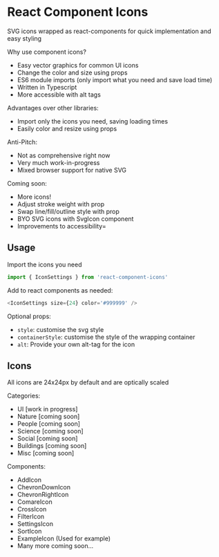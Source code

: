 # React Component Icons
SVG icons wrapped as react-components for quick implementation and easy styling

Why use component icons?
- Easy vector graphics for common UI icons
- Change the color and size using props
- ES6 module imports (only import what you need and save load time)
- Written in Typescript
- More accessible with alt tags

Advantages over other libraries:
- Import only the icons you need, saving loading times
- Easily color and resize using props
<!-- - Seperate line/outline/filled icons -->

Anti-Pitch:
- Not as comprehensive right now
- Very much work-in-progress
- Mixed browser support for native SVG


Coming soon:
- More icons!
- Adjust stroke weight with prop
- Swap line/fill/outline style with prop
- BYO SVG icons with SvgIcon component
- Improvements to accessibility=


## Usage
Import the icons you need
```js
import { IconSettings } from 'react-component-icons'
```

Add to react components as needed:
```js
<IconSettings size={24} color='#999999' />
```

Optional props:
- `style`: customise the svg style
- `containerStyle`: customise the style of the wrapping container
- `alt`: Provide your own alt-tag for the icon

## Icons
All icons are 24x24px by default and are optically scaled

Categories:
- UI [work in progress]
- Nature [coming soon]
- People [coming soon]
- Science [coming soon]
- Social [coming soon]
- Buildings [coming soon]
- Misc [coming soon]

Components:
- AddIcon
- ChevronDownIcon
- ChevronRightIcon
- ComareIcon
- CrossIcon
- FilterIcon
- SettingsIcon
- SortIcon
- ExampleIcon (Used for example)
- Many more coming soon...